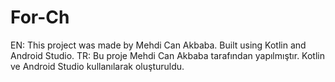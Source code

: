 # For-Ch
EN: This project was made by Mehdi Can Akbaba. Built using Kotlin and Android Studio.
TR: Bu proje Mehdi Can Akbaba tarafından yapılmıştır. Kotlin ve Android Studio kullanılarak oluşturuldu.
